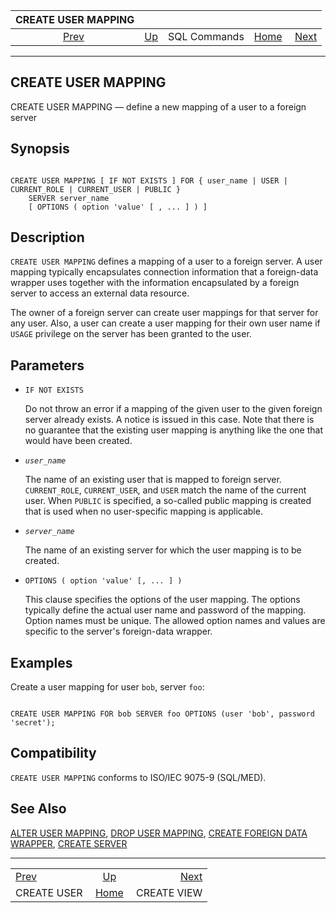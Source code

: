 

|             CREATE USER MAPPING            |                                        |              |                                                       |                                            |
| :----------------------------------------: | :------------------------------------- | :----------: | ----------------------------------------------------: | -----------------------------------------: |
| [Prev](sql-createuser.html "CREATE USER")  | [Up](sql-commands.html "SQL Commands") | SQL Commands | [Home](index.html "PostgreSQL 17devel Documentation") |  [Next](sql-createview.html "CREATE VIEW") |

***

## CREATE USER MAPPING

CREATE USER MAPPING — define a new mapping of a user to a foreign server

## Synopsis

```

CREATE USER MAPPING [ IF NOT EXISTS ] FOR { user_name | USER | CURRENT_ROLE | CURRENT_USER | PUBLIC }
    SERVER server_name
    [ OPTIONS ( option 'value' [ , ... ] ) ]
```

## Description

`CREATE USER MAPPING` defines a mapping of a user to a foreign server. A user mapping typically encapsulates connection information that a foreign-data wrapper uses together with the information encapsulated by a foreign server to access an external data resource.

The owner of a foreign server can create user mappings for that server for any user. Also, a user can create a user mapping for their own user name if `USAGE` privilege on the server has been granted to the user.

## Parameters

* `IF NOT EXISTS`

    Do not throw an error if a mapping of the given user to the given foreign server already exists. A notice is issued in this case. Note that there is no guarantee that the existing user mapping is anything like the one that would have been created.

* *`user_name`*

    The name of an existing user that is mapped to foreign server. `CURRENT_ROLE`, `CURRENT_USER`, and `USER` match the name of the current user. When `PUBLIC` is specified, a so-called public mapping is created that is used when no user-specific mapping is applicable.

* *`server_name`*

    The name of an existing server for which the user mapping is to be created.

* `OPTIONS ( option 'value' [, ... ] )`

    This clause specifies the options of the user mapping. The options typically define the actual user name and password of the mapping. Option names must be unique. The allowed option names and values are specific to the server's foreign-data wrapper.

## Examples

Create a user mapping for user `bob`, server `foo`:

```

CREATE USER MAPPING FOR bob SERVER foo OPTIONS (user 'bob', password 'secret');
```

## Compatibility

`CREATE USER MAPPING` conforms to ISO/IEC 9075-9 (SQL/MED).

## See Also

[ALTER USER MAPPING](sql-alterusermapping.html "ALTER USER MAPPING"), [DROP USER MAPPING](sql-dropusermapping.html "DROP USER MAPPING"), [CREATE FOREIGN DATA WRAPPER](sql-createforeigndatawrapper.html "CREATE FOREIGN DATA WRAPPER"), [CREATE SERVER](sql-createserver.html "CREATE SERVER")

***

|                                            |                                                       |                                            |
| :----------------------------------------- | :---------------------------------------------------: | -----------------------------------------: |
| [Prev](sql-createuser.html "CREATE USER")  |         [Up](sql-commands.html "SQL Commands")        |  [Next](sql-createview.html "CREATE VIEW") |
| CREATE USER                                | [Home](index.html "PostgreSQL 17devel Documentation") |                                CREATE VIEW |
